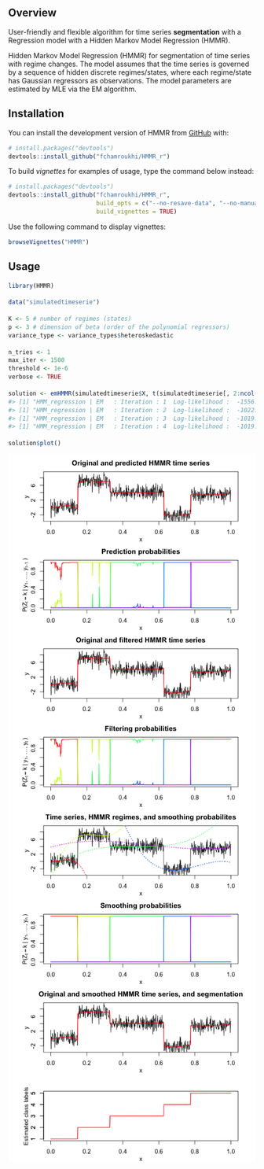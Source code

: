 
<!-- README.md is generated from README.Rmd. Please edit that file -->

## Overview

<!-- badges: start -->

<!-- badges: end -->

User-friendly and flexible algorithm for time series **segmentation**
with a Regression model with a Hidden Markov Model Regression (HMMR).

Hidden Markov Model Regression (HMMR) for segmentation of time series
with regime changes. The model assumes that the time series is governed
by a sequence of hidden discrete regimes/states, where each regime/state
has Gaussian regressors as observations. The model parameters are
estimated by MLE via the EM algorithm.

## Installation

You can install the development version of HMMR from
[GitHub](https://github.com/) with:

``` r
# install.packages("devtools")
devtools::install_github("fchamroukhi/HMMR_r")
```

To build *vignettes* for examples of usage, type the command below
instead:

``` r
# install.packages("devtools")
devtools::install_github("fchamroukhi/HMMR_r", 
                         build_opts = c("--no-resave-data", "--no-manual"), 
                         build_vignettes = TRUE)
```

Use the following command to display vignettes:

``` r
browseVignettes("HMMR")
```

## Usage

``` r
library(HMMR)

data("simulatedtimeserie")

K <- 5 # number of regimes (states)
p <- 3 # dimension of beta (order of the polynomial regressors)
variance_type <- variance_types$heteroskedastic

n_tries <- 1
max_iter <- 1500
threshold <- 1e-6
verbose <- TRUE

solution <- emHMMR(simulatedtimeserie$X, t(simulatedtimeserie[, 2:ncol(simulatedtimeserie)]), K, p, variance_type, n_tries, max_iter, threshold, verbose)
#> [1] "HMM_regression | EM   : Iteration : 1  Log-likelihood :  -1556.39696825601"
#> [1] "HMM_regression | EM   : Iteration : 2  Log-likelihood :  -1022.47935723687"
#> [1] "HMM_regression | EM   : Iteration : 3  Log-likelihood :  -1019.51830707432"
#> [1] "HMM_regression | EM   : Iteration : 4  Log-likelihood :  -1019.51780361388"

solution$plot()
```

<img src="man/figures/README-unnamed-chunk-5-1.png" style="display: block; margin: auto;" /><img src="man/figures/README-unnamed-chunk-5-2.png" style="display: block; margin: auto;" /><img src="man/figures/README-unnamed-chunk-5-3.png" style="display: block; margin: auto;" /><img src="man/figures/README-unnamed-chunk-5-4.png" style="display: block; margin: auto;" />
